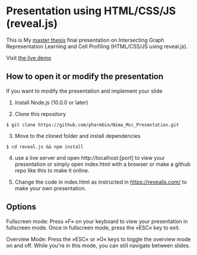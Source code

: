 # Presentation using HTML/CSS/JS (reveal.js)

This is My [master thesis](https://github.com/pharmbio/nw-cp) final presentation on Intersecting Graph Representation Learning and Cell Profiling (HTML/CSS/JS using reveal.js).

Visit [the live demo](https://pharmbio.github.io/Nima_Msc_Presentation/)

## How to open it or modify the presentation

If you want to modify the presentation and implement your slide

1. Install Node.js (10.0.0 or later)
   
2. Clone this repository
   
```shell script
$ git clone https://github.com/pharmbio/Nima_Msc_Presentation.git
```
3. Move to the cloned folder and install dependencies
   
```shell script
$ cd reveal.js && npm install
```

4. use a live server and open http://localhost:[port] to view your presentation or simply open index.html with a browser or make a github repo like this to make it online.

5. Change the code in index.html as instructed in https://revealjs.com/ to make your own presentation.


## Options

Fullscreen mode:  Press »F« on your keyboard to view your presentation in fullscreen mode. Once in fullscreen mode, press the »ESC« key to exit.

Overview Mode: Press the »ESC« or »O« keys to toggle the overview mode on and off. While you're in this mode, you can still navigate between slides.

